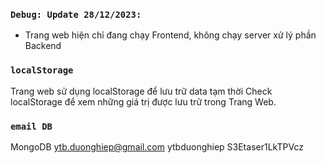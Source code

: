 ### `Debug: Update 28/12/2023:`
- Trang web hiện chỉ đang chạy Frontend, không chạy server xử lý phần Backend

### `localStorage`
Trang web sử dụng localStorage để lưu trữ data tạm thời
Check localStorage để xem những giá trị được lưu trữ trong Trang Web.

### `email DB`
MongoDB
ytb.duonghiep@gmail.com
ytbduonghiep
S3Etaser1LkTPVcz


